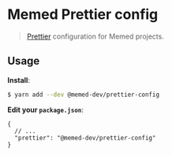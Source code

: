 # Memed Prettier config

> [Prettier](https://prettier.io) configuration for Memed projects.

## Usage

**Install**:

```bash
$ yarn add --dev @memed-dev/prettier-config
```

**Edit your `package.json`**:

```jsonc
{
  // ...
  "prettier": "@memed-dev/prettier-config"
}
```

